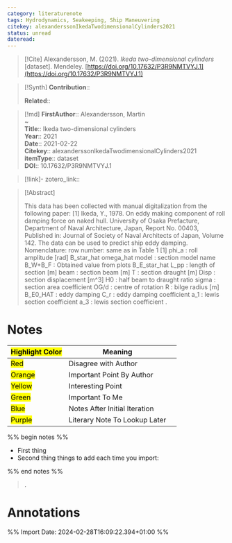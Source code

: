```yaml
---
category: literaturenote
tags: Hydrodynamics, Seakeeping, Ship Maneuvering
citekey: alexanderssonIkedaTwodimensionalCylinders2021
status: unread
dateread:
---
```


> [!Cite]
> Alexandersson, M. (2021). _Ikeda two-dimensional cylinders_ [dataset]. Mendeley. [https://doi.org/10.17632/P3R9NMTVYJ.1](https://doi.org/10.17632/P3R9NMTVYJ.1)

>[!Synth]
>**Contribution**:: 
>
>**Related**:: 
>

>[!md]
> **FirstAuthor**:: Alexandersson, Martin  
~    
> **Title**:: Ikeda two-dimensional cylinders  
> **Year**:: 2021  
> **Date**:: 2021-02-22  
> **Citekey**:: alexanderssonIkedaTwodimensionalCylinders2021  
> **itemType**:: dataset  
> **DOI**:: 10.17632/P3R9NMTVYJ.1    

> [!link]-
> zotero_link:: 


> [!Abstract]
>
> This data has been collected with manual digitalization from the following paper: [1] Ikeda, Y., 1978. On eddy making component of roll damping force on naked hull. University of Osaka Prefacture, Department of Naval Architecture, Japan, Report No. 00403, Published in: Journal of Society of Naval Architects of Japan, Volume 142. The data can be used to predict ship eddy damping. Nomenclature: row number: same as in Table 1 [1] phi_a : roll amplitude [rad] B_star_hat omega_hat model : section model name B_W+B_F : Obtained value from plots B_E_star_hat L_pp : length of section [m] beam : section beam [m] T : section draught [m] Disp : section displacement [m^3] H0 : half beam to draught ratio sigma : section area coefficient OG/d : centre of rotation R : bilge radius [m] B_E0_HAT : eddy damping C_r : eddy damping coefficient a_1 : lewis section coefficient a_3 : lewis section coefficient
>.
> 
# Notes

| <mark class="hltr-grey">Highlight Color</mark> | Meaning                       |     |
| ---------------------------------------------- | ----------------------------- | --- |
| <mark class="hltr-red">Red</mark>              | Disagree with Author          |     |
| <mark class="hltr-orange">Orange</mark>        | Important Point By Author     |     |
| <mark class="hltr-yellow">Yellow</mark>        | Interesting Point             |     |
| <mark class="hltr-green">Green</mark>          | Important To Me               |     |
| <mark class="hltr-blue">Blue</mark>            | Notes After Initial Iteration |     |
| <mark class="hltr-purple">Purple</mark>        | Literary Note To Lookup Later |     |

%% begin notes %%
- First thing
- Second thing
things to add each time you import:

%% end notes %%

>.



# Annotations


%% Import Date: 2024-02-28T16:09:22.394+01:00 %%
